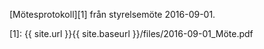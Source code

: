 ---
---
[Mötesprotokoll][1] från styrelsemöte 2016-09-01.

[1]: {{ site.url }}{{ site.baseurl }}/files/2016-09-01_Möte.pdf
